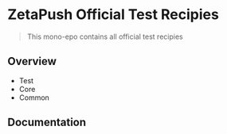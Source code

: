 # ZetaPush Official Test Recipies

> This mono-epo contains all official test recipies

## Overview

- Test
- Core
- Common


## Documentation
